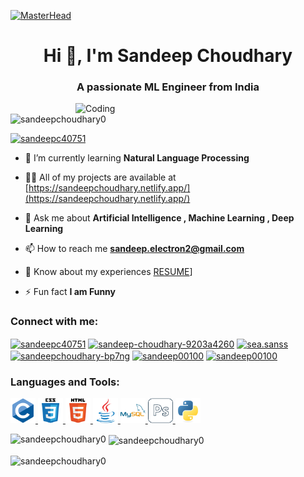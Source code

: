 [![MasterHead](https://upload.wikimedia.org/wikipedia/commons/7/7e/Knowledge_Is_Human_Homepage_Animated_Banner.gif
)](https://sandeepchoudhary.netlify.app/)
<h1 align="center">Hi 👋, I'm Sandeep Choudhary</h1>
<h3 align="center">A passionate ML Engineer from India</h3>

<img align="right" alt="Coding" width="400" src="https://i.giphy.com/media/v1.Y2lkPTc5MGI3NjExZmxuenBvaHV3Z3cyZmd3cGQwaThha3gwNmR2Zm4xNHFycjN4bDJsOCZlcD12MV9pbnRlcm5hbF9naWZfYnlfaWQmY3Q9Zw/wLNuW1tCKRiPmDV5Y4/giphy.gif">


<p align="left"> <img src="https://komarev.com/ghpvc/?username=sandeepchoudhary0&label=Profile%20views&color=0e75b6&style=flat" alt="sandeepchoudhary0" /> </p>

<p align="left"> <a href="https://twitter.com/sandeepc40751" target="blank"><img src="https://img.shields.io/twitter/follow/sandeepc40751?logo=twitter&style=for-the-badge" alt="sandeepc40751" /></a> </p>

- 🌱 I’m currently learning **Natural Language Processing**

- 👨‍💻 All of my projects are available at [https://sandeepchoudhary.netlify.app/](https://sandeepchoudhary.netlify.app/)

- 💬 Ask me about **Artificial Intelligence , Machine Learning , Deep Learning**

- 📫 How to reach me **sandeep.electron2@gmail.com**

- 📄 Know about my experiences [RESUME](https://drive.google.com/file/d/1c0KxmGXNgDVkD8sFMqvCdsyeCi76Zxmp/view?usp=drive_link)]

- ⚡ Fun fact **I am Funny**

<h3 align="left">Connect with me:</h3>
<p align="left">
<a href="https://twitter.com/sandeepc40751" target="blank"><img align="center" src="https://raw.githubusercontent.com/rahuldkjain/github-profile-readme-generator/master/src/images/icons/Social/twitter.svg" alt="sandeepc40751" height="30" width="40" /></a>
<a href="https://linkedin.com/in/sandeep-choudhary-9203a4260" target="blank"><img align="center" src="https://raw.githubusercontent.com/rahuldkjain/github-profile-readme-generator/master/src/images/icons/Social/linked-in-alt.svg" alt="sandeep-choudhary-9203a4260" height="30" width="40" /></a>
<a href="https://instagram.com/sea.sanss" target="blank"><img align="center" src="https://raw.githubusercontent.com/rahuldkjain/github-profile-readme-generator/master/src/images/icons/Social/instagram.svg" alt="sea.sanss" height="30" width="40" /></a>
<a href="https://www.youtube.com/c/sandeepchoudhary-bp7ng" target="blank"><img align="center" src="https://raw.githubusercontent.com/rahuldkjain/github-profile-readme-generator/master/src/images/icons/Social/youtube.svg" alt="sandeepchoudhary-bp7ng" height="30" width="40" /></a>
<a href="https://www.hackerrank.com/sandeep00100" target="blank"><img align="center" src="https://raw.githubusercontent.com/rahuldkjain/github-profile-readme-generator/master/src/images/icons/Social/hackerrank.svg" alt="sandeep00100" height="30" width="40" /></a>
<a href="https://www.leetcode.com/sandeep00100" target="blank"><img align="center" src="https://raw.githubusercontent.com/rahuldkjain/github-profile-readme-generator/master/src/images/icons/Social/leet-code.svg" alt="sandeep00100" height="30" width="40" /></a>
</p>

<h3 align="left">Languages and Tools:</h3>
<p align="left"> <a href="https://www.cprogramming.com/" target="_blank" rel="noreferrer"> <img src="https://raw.githubusercontent.com/devicons/devicon/master/icons/c/c-original.svg" alt="c" width="40" height="40"/> </a> <a href="https://www.w3schools.com/css/" target="_blank" rel="noreferrer"> <img src="https://raw.githubusercontent.com/devicons/devicon/master/icons/css3/css3-original-wordmark.svg" alt="css3" width="40" height="40"/> </a> <a href="https://www.w3.org/html/" target="_blank" rel="noreferrer"> <img src="https://raw.githubusercontent.com/devicons/devicon/master/icons/html5/html5-original-wordmark.svg" alt="html5" width="40" height="40"/> </a> <a href="https://www.java.com" target="_blank" rel="noreferrer"> <img src="https://raw.githubusercontent.com/devicons/devicon/master/icons/java/java-original.svg" alt="java" width="40" height="40"/> </a> <a href="https://www.mysql.com/" target="_blank" rel="noreferrer"> <img src="https://raw.githubusercontent.com/devicons/devicon/master/icons/mysql/mysql-original-wordmark.svg" alt="mysql" width="40" height="40"/> </a> <a href="https://www.photoshop.com/en" target="_blank" rel="noreferrer"> <img src="https://raw.githubusercontent.com/devicons/devicon/master/icons/photoshop/photoshop-line.svg" alt="photoshop" width="40" height="40"/> </a> <a href="https://www.python.org" target="_blank" rel="noreferrer"> <img src="https://raw.githubusercontent.com/devicons/devicon/master/icons/python/python-original.svg" alt="python" width="40" height="40"/> </a> </p>

<p><img align="left" src="https://github-readme-stats.vercel.app/api/top-langs?username=sandeepchoudhary0&show_icons=true&locale=en&layout=compact" alt="sandeepchoudhary0" /></p>

<p>&nbsp;<img align="center" src="https://github-readme-stats.vercel.app/api?username=sandeepchoudhary0&show_icons=true&locale=en" alt="sandeepchoudhary0" /></p>

<p><img align="center" src="https://github-readme-streak-stats.herokuapp.com/?user=sandeepchoudhary0&" alt="sandeepchoudhary0" /></p>
